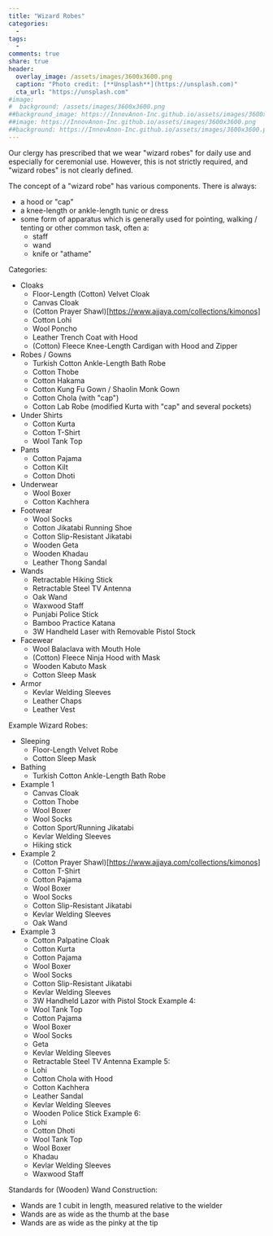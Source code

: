 ```yaml
---
title: "Wizard Robes"
categories:
  - 
tags:
  - 
comments: true
share: true
header:
  overlay_image: /assets/images/3600x3600.png
  caption: "Photo credit: [**Unsplash**](https://unsplash.com)"
  cta_url: "https://unsplash.com"
#image:
#  background: /assets/images/3600x3600.png
##background_image: https://InnovAnon-Inc.github.io/assets/images/3600x3600.png
##image: https://InnovAnon-Inc.github.io/assets/images/3600x3600.png
##background: https://InnovAnon-Inc.github.io/assets/images/3600x3600.png
---
```


Our clergy has prescribed that we wear "wizard robes"
for daily use and especially for ceremonial use.
However, this is not strictly required,
and "wizard robes" is not clearly defined.

The concept of a "wizard robe" has various components.  There is always:
- a hood or "cap"
- a knee-length or ankle-length tunic or dress
- some form of apparatus which is generally used for pointing, walking / tenting or other common task, often a:
  - staff
  - wand
  - knife or "athame"

Categories:
- Cloaks
  - Floor-Length (Cotton) Velvet Cloak
  - Canvas Cloak
  - (Cotton Prayer Shawl)[https://www.ajjaya.com/collections/kimonos]
  - Cotton Lohi
  - Wool Poncho
  - Leather Trench Coat with Hood
  - (Cotton) Fleece Knee-Length Cardigan with Hood and Zipper
- Robes / Gowns
  - Turkish Cotton Ankle-Length Bath Robe
  - Cotton Thobe
  - Cotton Hakama
  - Cotton Kung Fu Gown / Shaolin Monk Gown
  - Cotton Chola (with "cap")
  - Cotton Lab Robe (modified Kurta with "cap" and several pockets)
- Under Shirts
  - Cotton Kurta
  - Cotton T-Shirt
  - Wool Tank Top
- Pants
  - Cotton Pajama
  - Cotton Kilt
  - Cotton Dhoti
- Underwear
  - Wool Boxer
  - Cotton Kachhera
- Footwear
  - Wool Socks
  - Cotton Jikatabi Running Shoe
  - Cotton Slip-Resistant Jikatabi
  - Wooden Geta
  - Wooden Khadau
  - Leather Thong Sandal
- Wands
  - Retractable Hiking Stick
  - Retractable Steel TV Antenna
  - Oak Wand
  - Waxwood Staff
  - Punjabi Police Stick
  - Bamboo Practice Katana
  - 3W Handheld Laser with Removable Pistol Stock
- Facewear
  - Wool Balaclava with Mouth Hole
  - (Cotton) Fleece Ninja Hood with Mask
  - Wooden Kabuto Mask
  - Cotton Sleep Mask
- Armor
  - Kevlar Welding Sleeves
  - Leather Chaps
  - Leather Vest

Example Wizard Robes:
- Sleeping
  - Floor-Length Velvet Robe
  - Cotton Sleep Mask
- Bathing
  - Turkish Cotton Ankle-Length Bath Robe
- Example 1
  - Canvas Cloak
  - Cotton Thobe
  - Wool Boxer
  - Wool Socks
  - Cotton Sport/Running Jikatabi
  - Kevlar Welding Sleeves
  - Hiking stick
- Example 2
  - (Cotton Prayer Shawl)[https://www.ajjaya.com/collections/kimonos]
  - Cotton T-Shirt
  - Cotton Pajama
  - Wool Boxer
  - Wool Socks
  - Cotton Slip-Resistant Jikatabi
  - Kevlar Welding Sleeves
  - Oak Wand
- Example 3
  - Cotton Palpatine Cloak
  - Cotton Kurta
  - Cotton Pajama
  - Wool Boxer
  - Wool Socks
  - Cotton Slip-Resistant Jikatabi
  - Kevlar Welding Sleeves
  - 3W Handheld Lazor with Pistol Stock
Example 4:
  - Wool Tank Top
  - Cotton Pajama
  - Wool Boxer
  - Wool Socks
  - Geta
  - Kevlar Welding Sleeves
  - Retractable Steel TV Antenna
Example 5:
  - Lohi
  - Cotton Chola with Hood
  - Cotton Kachhera
  - Leather Sandal
  - Kevlar Welding Sleeves
  - Wooden Police Stick
Example 6:
  - Lohi
  - Cotton Dhoti
  - Wool Tank Top
  - Wool Boxer
  - Khadau
  - Kevlar Welding Sleeves
  - Waxwood Staff

Standards for (Wooden) Wand Construction:
- Wands are 1 cubit in length, measured relative to the wielder
- Wands are as wide as the thumb at the base
- Wands are as wide as the pinky at the tip
